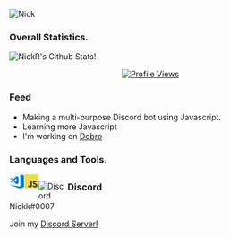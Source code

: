 
![Nick](https://i.ibb.co/b1xV43w/Nick3.jpg)




###                                                                                   Overall Statistics.

![NickR's Github Stats!](https://github-readme-stats.vercel.app/api?username=NickR69420&show_icons=true&theme=tokyonight)  

<a href="https://github.com/NickR69420">
  <p align="center">
    <img src="https://komarev.com/ghpvc/?username=NickR69420" alt="Profile Views">
  </p>
</a>

### Feed

- Making a multi-purpose Discord bot using Javascript. 
- Learning more Javascript
- I'm working on [Dobro](https://github.com/NickR69420/Dobro)

### Languages and Tools.
<img align="left" alt="Visual Studio Code" width="26px" src="https://raw.githubusercontent.com/github/explore/80688e429a7d4ef2fca1e82350fe8e3517d3494d/topics/visual-studio-code/visual-studio-code.png" />

<img align="left" alt="Javascript" width="26px" src="https://raw.githubusercontent.com/devicons/devicon/master/icons/javascript/javascript-original.svg" />







##


<img align="left" alt="Discord" width="52px" src="https://www.freepnglogos.com/uploads/discord-logo-png/concours-discord-cartes-voeux-fortnite-france-6.png" />

### Discord

Nickk#0007

Join my [Discord Server!](https://discord.gg/2auFJB7wUX)
